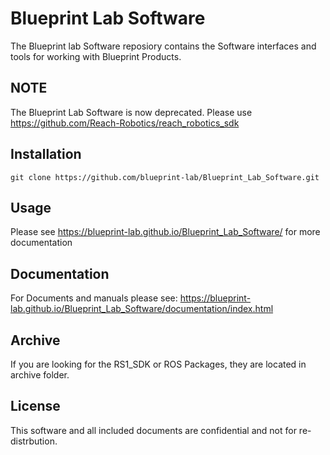 # Blueprint Lab Software
The Blueprint lab Software reposiory contains the Software interfaces and tools for working with Blueprint Products.

## NOTE
The Blueprint Lab Software is now deprecated. Please use https://github.com/Reach-Robotics/reach_robotics_sdk 

## Installation

```git clone https://github.com/blueprint-lab/Blueprint_Lab_Software.git```

##  Usage
Please see https://blueprint-lab.github.io/Blueprint_Lab_Software/ for more documentation

## Documentation
For Documents and manuals please see: 
https://blueprint-lab.github.io/Blueprint_Lab_Software/documentation/index.html

## Archive
If you are looking for the RS1_SDK or ROS Packages, they are located in archive folder.

## License
This software and all included documents are confidential and not for re-distrbution.
